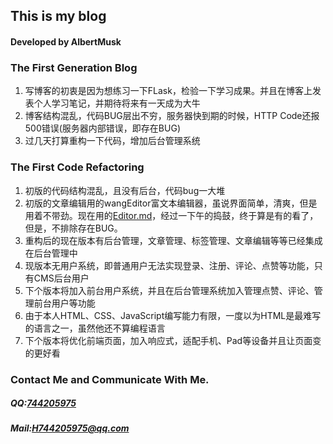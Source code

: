 ## This is my blog
#### Developed by AlbertMusk

### The First Generation Blog
1. 写博客的初衷是因为想练习一下FLask，检验一下学习成果。并且在博客上发表个人学习笔记，并期待将来有一天成为大牛
2. 博客结构混乱，代码BUG层出不穷，服务器快到期的时候，HTTP Code还报500错误(服务器内部错误，即存在BUG)
3. 过几天打算重构一下代码，增加后台管理系统


### The First Code Refactoring
1. 初版的代码结构混乱，且没有后台，代码bug一大堆
2. 初版的文章编辑用的wangEditor富文本编辑器，虽说界面简单，清爽，但是用着不带劲。现在用的[Editor.md](https://pandao.github.io/editor.md/index.html)，经过一下午的捣鼓，终于算是有的看了，但是，不排除存在BUG。
3. 重构后的现在版本有后台管理，文章管理、标签管理、文章编辑等等已经集成在后台管理中
4. 现版本无用户系统，即普通用户无法实现登录、注册、评论、点赞等功能，只有CMS后台用户
5. 下个版本将加入前台用户系统，并且在后台管理系统加入管理点赞、评论、管理前台用户等功能
6. 由于本人HTML、CSS、JavaScript编写能力有限，一度以为HTML是最难写的语言之一，虽然他还不算编程语言
7. 下个版本将优化前端页面，加入响应式，适配手机、Pad等设备并且让页面变的更好看





### Contact Me and Communicate With Me.

##### QQ:[744205975](http://wpa.qq.com/msgrd?v=3&uin=744205975&site=qq&menu=yes)
##### Mail:H744205975@qq.com


